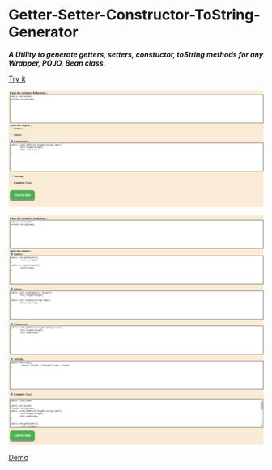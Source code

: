 # Getter-Setter-Constructor-ToString-Generator

***A Utility to generate getters, setters, constuctor, toString methods for any Wrapper, POJO, Bean class.***

[Try it](https://vimaltiwari2612.github.io/Getter-Setter-Constructor-ToString-Generator/)

![ScreenShot](https://github.com/vimaltiwari2612/Getter-Setter-Constructor-ToString-Generator/blob/master/1.png)

![ScreenShot](https://github.com/vimaltiwari2612/Getter-Setter-Constructor-ToString-Generator/blob/master/2.png)

[Demo](https://github.com/vimaltiwari2612/Getter-Setter-Constructor-ToString-Generator/blob/master/Demo.mp4?raw=true)
